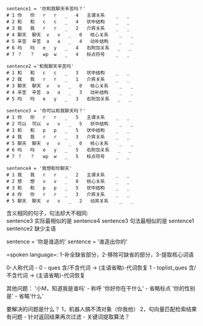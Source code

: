     sentence1 = '你和我聊天辛苦吗？'
    # 1	你	你	r	r	_	4	主谓关系	_	_
    # 2	和	和	c	c	_	4	状中结构	_	_
    # 3	我	我	r	r	_	2	介宾关系	_	_
    # 4	聊天	聊天	v	v	_	0	核心关系	_	_
    # 5	辛苦	辛苦	a	a	_	4	动补结构	_	_
    # 6	吗	吗	e	y	_	4	右附加关系	_	_
    # 7	？	？	wp	w	_	4	标点符号	_	_
    
    sentence2 ='和我聊天辛苦吗'
    # 1	和	和	c	c	_	3	状中结构	_	_
    # 2	我	我	r	r	_	1	介宾关系	_	_
    # 3	聊天	聊天	v	v	_	0	核心关系	_	_
    # 4	辛苦	辛苦	a	a	_	3	动补结构	_	_
    # 5	吗	吗	e	y	_	3	右附加关系	_	_

    sentence3 = '你可以和我聊天吗？'
    # 1	你	你	r	r	_	5	主谓关系	_	_
    # 2	可以	可以	v	v	_	5	状中结构	_	_
    # 3	和	和	p	p	_	5	状中结构	_	_
    # 4	我	我	r	r	_	3	介宾关系	_	_
    # 5	聊天	聊天	v	v	_	0	核心关系	_	_
    # 6	吗	吗	e	y	_	5	右附加关系	_	_
    # 7	？	？	wp	w	_	5	标点符号	_	_
    
    sentence4 = '我想和你聊天'
    # 1	我	我	r	r	_	2	主谓关系	_	_
    # 2	想	想	v	v	_	0	核心关系	_	_
    # 3	和	和	p	p	_	5	状中结构	_	_
    # 4	你	你	r	r	_	3	介宾关系	_	_
    # 5	聊天	聊天	v	v	_	2	动宾关系	_	_
    

含义相同的句子，句法却大不相同:    
sentence3 实际最相似的是 sentence4 
sentence3 句法最相似的是 sentence1
sentence2 缺少主语

sentence = '你是谁造的'
sentence = '谁造出你的'

=spoken language=: 1-补全缺省部分，2-移除可缺省的部分，3-提取核心词语

    
0-人称代词 - 
0 - ques         含/不含代词  ->  (主语省略)-代词恢复
1 - toplist_ques 含/不含代词  ->  (主语省略)-代词恢复


其他问题：
'小M，知道我是谁吗' - 称呼
'你好你在干什么' - 省略标点
'你的性别是' - 省略'什么'


要解决的问题是什么？
1，机器人搞不清对象（你我他）
2，句向量匹配检索结果有问题 - 针对返回结果再次过滤  -  关键词提取算法？

